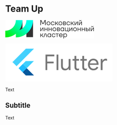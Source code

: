 # Team Up

![Moscow Logo](./img/logo_imoscow.png)

![Moscow Logo](./img/output-onlinepngtools.png)

Text

## Subtitle

Text

